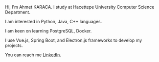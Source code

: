 Hi, I'm Ahmet KARACA. I study at Hacettepe University Computer Science Department. 

I am interested in Python, Java, C++ languages. 

I am keen on learning PostgreSQL, Docker.

I use Vue.js, Spring Boot, and Electron.js frameworks to develop my projects.

You can reach me [LinkedIn](http://www.linkedin.com/in/ahmet--karaca).
